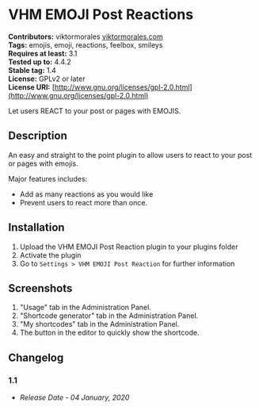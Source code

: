 # VHM EMOJI Post Reactions

**Contributors:** viktormorales [viktormorales.com](https://viktormorales.com)\
**Tags:** emojis, emoji, reactions, feelbox, smileys\
**Requires at least:** 3.1\
**Tested up to:** 4.4.2\
**Stable tag:** 1.4\
**License:** GPLv2 or later\
**License URI:** [http://www.gnu.org/licenses/gpl-2.0.html](http://www.gnu.org/licenses/gpl-2.0.html)

Let users REACT to your post or pages with EMOJIS.

## Description

An easy and straight to the point plugin to allow users to react to your post or pages with emojis.

Major features includes:

* Add as many reactions as you would like
* Prevent users to react more than once.

## Installation

1. Upload the VHM EMOJI Post Reaction plugin to your plugins folder
1. Activate the plugin
1. Go to `Settings > VHM EMOJI Post Reaction` for further information

## Screenshots

1. "Usage" tab in the Administration Panel.
2. "Shortcode generator" tab in the Administration Panel.
3. "My shortcodes" tab in the Administration Panel.
4. The button in the editor to quickly show the shortcode.

## Changelog

### 1.1

* *Release Date - 04 January, 2020*
